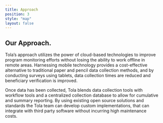```yaml
---
title: Approach
position: 3
style: "map"
layout: false
---
```


## Our Approach.

Tola’s approach utilizes the power of cloud-based technologies to improve program monitoring efforts without losing the ability to work offline in remote areas. Harnessing mobile technology provides a cost-effective alternative to traditional paper and pencil data collection methods, and by conducting surveys using tablets, data collection times are reduced and beneficiary verification is improved. 

Once data has been collected, Tola blends data collection tools with workflow tools and a centralized collection database to allow for cumulative and summary reporting. By using existing open source solutions and standards the Tola team can develop custom implementations, that can integrate with third party software without incurring high maintenance costs.
